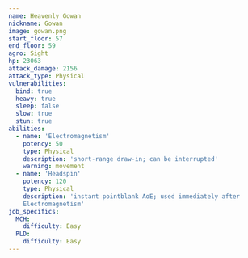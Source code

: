 ```yaml
---
name: Heavenly Gowan
nickname: Gowan
image: gowan.png
start_floor: 57
end_floor: 59
agro: Sight
hp: 23063
attack_damage: 2156
attack_type: Physical
vulnerabilities:
  bind: true
  heavy: true
  sleep: false
  slow: true
  stun: true
abilities:
  - name: 'Electromagnetism'
    potency: 50
    type: Physical
    description: 'short-range draw-in; can be interrupted'
    warning: movement
  - name: 'Headspin'
    potency: 120
    type: Physical
    description: 'instant pointblank AoE; used immediately after
    Electromagnetism'
job_specifics:
  MCH:
    difficulty: Easy
  PLD:
    difficulty: Easy
---
```


